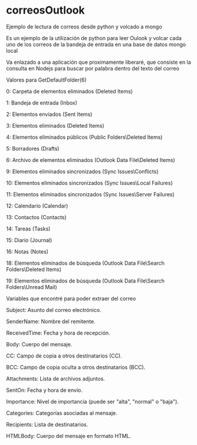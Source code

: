 # correosOutlook
Ejemplo de lectura de correos desde python y volcado a mongo

Es un ejemplo de la utilización de python para leer Oulook y volcar cada uno de los correos de la bandeja de entrada en una base de datos mongo local

Va enlazado a una aplicación que proximamente liberaré, que consiste en la consulta en Nodejs para buscar por palabra dentro del texto del correo

Valores para GetDefaultFolder(6)

0: Carpeta de elementos eliminados (Deleted Items)

1: Bandeja de entrada (Inbox)

2: Elementos enviados (Sent Items)

3: Elementos eliminados (Deleted Items)

4: Elementos eliminados públicos (Public Folders\Deleted Items)

5: Borradores (Drafts)

6: Archivo de elementos eliminados (Outlook Data File\Deleted Items)

9: Elementos eliminados sincronizados (Sync Issues\Conflicts)

10: Elementos eliminados sincronizados (Sync Issues\Local Failures)

11: Elementos eliminados sincronizados (Sync Issues\Server Failures)

12: Calendario (Calendar)

13: Contactos (Contacts)

14: Tareas (Tasks)

15: Diario (Journal)

16: Notas (Notes)

18: Elementos eliminados de búsqueda (Outlook Data File\Search Folders\Deleted Items)

19: Elementos eliminados de búsqueda (Outlook Data File\Search Folders\Unread Mail)


Variables que encontré para poder extraer del correo 

Subject: Asunto del correo electrónico.

SenderName: Nombre del remitente.

ReceivedTime: Fecha y hora de recepción.

Body: Cuerpo del mensaje.

CC: Campo de copia a otros destinatarios (CC).

BCC: Campo de copia oculta a otros destinatarios (BCC).

Attachments: Lista de archivos adjuntos.

SentOn: Fecha y hora de envío.

Importance: Nivel de importancia (puede ser "alta", "normal" o "baja").

Categories: Categorías asociadas al mensaje.

Recipients: Lista de destinatarios.

HTMLBody: Cuerpo del mensaje en formato HTML.
